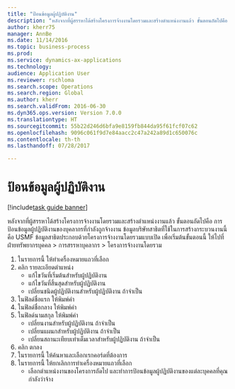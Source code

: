 ```yaml
--- 
title: "ป้อนข้อมูลผู้ปฏิบัติงาน"
description: "หลังจากที่ผู้สรรหาได้สร้างโครงการจ้างงานโดยรวมและสร้างตำแหน่งงานแล้ว ขั้นตอนถัดไปคือ การป้อนข้อมูลผู้ปฏิบัติงานของบุคลากรที่กำลังถูกจ้างงาน "
author: kherr75
manager: AnnBe
ms.date: 11/14/2016
ms.topic: business-process
ms.prod: 
ms.service: dynamics-ax-applications
ms.technology: 
audience: Application User
ms.reviewer: rschloma
ms.search.scope: Operations
ms.search.region: Global
ms.author: kherr
ms.search.validFrom: 2016-06-30
ms.dyn365.ops.version: Version 7.0.0
ms.translationtype: HT
ms.sourcegitcommit: 55b22d246d6bfa9e8159fb844da95f61fcf07c62
ms.openlocfilehash: 9096c061f9d7e84aacc2c47a242a89d1c650076c
ms.contentlocale: th-th
ms.lasthandoff: 07/28/2017

---
```

# <a name="enter-worker-information"></a>ป้อนข้อมูลผู้ปฏิบัติงาน

[!include[task guide banner](../../includes/task-guide-banner.md)]

หลังจากที่ผู้สรรหาได้สร้างโครงการจ้างงานโดยรวมและสร้างตำแหน่งงานแล้ว ขั้นตอนถัดไปคือ การป้อนข้อมูลผู้ปฏิบัติงานของบุคลากรที่กำลังถูกจ้างงาน  ข้อมูลบริษัทสาธิตที่ใช้ในการสร้างกระบวนงานนี้คือ USMF ข้อมูลสาธิตประกอบด้วยโครงการจ้างงานโดยรวมแบบเปิด  เพื่อเริ่มต้นขั้นตอนนี้ ให้ไปที่ฝ่ายทรัพยากรบุคคล > การสรรหาบุคลากร > โครงการจ้างงานโดยรวม

1. ในรายการนี้ ให้ทำเครื่องหมายแถวที่เลือก
2. คลิก รายละเอียดตำแหน่ง
    * แก้ไขวันที่เริ่มต้นสำหรับผู้ปฏิบัติงาน  
    * แก้ไขวันที่สิ้นสุดสำหรับผู้ปฏิบัติงาน  
    * เปลี่ยนชนิดผู้ปฏิบัติงานสำหรับผู้ปฏิบัติงาน ถ้าจำเป็น  
3. ในฟิลด์ชื่อแรก ให้พิมพ์ค่า
4. ในฟิลด์ชื่อกลาง ให้พิมพ์ค่า
5. ในฟิลด์นามสกุล ให้พิมพ์ค่า
    * เปลี่ยนงานสำหรับผู้ปฏิบัติงาน ถ้าจำเป็น  
    * เปลี่ยนแผนกสำหรับผู้ปฏิบัติงาน ถ้าจำเป็น  
    * เปลี่ยนสถานะเทียบเท่าเต็มเวลาสำหรับผู้ปฏิบัติงาน ถ้าจำเป็น  
6. คลิก ตกลง
7. ในรายการนี้ ให้ค้นหาและเลือกเรกคอร์ดที่ต้องการ
8. ในรายการนี้ ให้ยกเลิกการทำเครื่องหมายแถวที่เลือก
    * เลือกตำแหน่งงานของโครงการถัดไป และทำการป้อนข้อมูลผู้ปฏิบัติงานของแต่ละบุคคลที่คุณกำลังว่าจ้าง  


